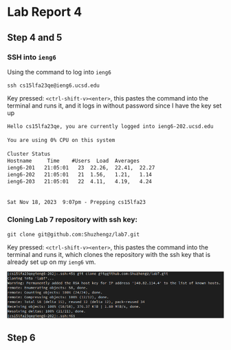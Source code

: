 # Lab Report 4

## Step 4 and 5

### SSH into `ieng6`

Using the command to log into `ieng6`

```
ssh cs15lfa23qe@ieng6.ucsd.edu
```

Key pressed: `<ctrl-shift-v><enter>`, this pastes the command into the terminal and runs it, and
it logs in without password since I have the key set up

```
Hello cs15lfa23qe, you are currently logged into ieng6-202.ucsd.edu

You are using 0% CPU on this system

Cluster Status 
Hostname     Time    #Users  Load  Averages  
ieng6-201   21:05:01   23  22.26,  22.41,  22.27
ieng6-202   21:05:01   21  1.56,   1.21,   1.14
ieng6-203   21:05:01   22  4.11,   4.19,   4.24

 
Sat Nov 18, 2023  9:07pm - Prepping cs15lfa23
```

### Cloning Lab 7 repository with ssh key:

```
git clone git@github.com:Shuzhengz/lab7.git
```

Key pressed: `<ctrl-shift-v><enter>`, this pastes the command into the terminal and runs it, which
clones the repository with the ssh key that is already set up on my `ieng6` vm.

![cloning with ssh](images/Screenshot%20from%202023-11-19%2021-29-23.png)

## Step 6
